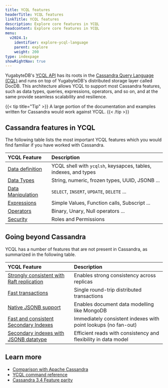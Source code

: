 ```yaml
---
title: YCQL features
headerTitle: YCQL features
linkTitle: YCQL features
description: Explore core features in YCQL
headcontent: Explore core features in YCQL
menu:
  v2024.1:
    identifier: explore-ycql-language
    parent: explore
    weight: 200
type: indexpage
showRightNav: true
---
```


YugabyteDB's [YCQL API](../../api/ycql/) has its roots in the [Cassandra Query Language (CQL)](http://cassandra.apache.org/doc/latest/cql/index.html) and runs on top of YugabyteDB's distributed storage layer called DocDB. This architecture allows YCQL to support most Cassandra features, such as data types, queries, expressions, operators, and so on, and at the same provide seamless scalability and resilience.

{{< tip title="Tip" >}}
A large portion of the documentation and examples written for Cassandra would work against YCQL.
{{< /tip >}}

## Cassandra features in YCQL

The following table lists the most important YCQL features which you would find familiar if you have worked with Cassandra.

| YCQL Feature | Description |
| :----------- | :---------- |
| [Data definition](../../api/ycql/#ddl-statements) | YCQL shell with `ycqlsh`, keysapces, tables, indexes, and types |
| [Data Types](../../api/ycql/#data-types) | String, numeric, frozen types, UUID, JSONB ... |
| [Data Manipulation](../../api/ycql/#dml-statements) | `SELECT`, `INSERT`, `UPDATE`, `DELETE` ... |
| [Expressions](../../api/ycql/#expressions) | Simple Values, Function calls, Subscript ... |
| [Operators](../../api/ycql/expr_ocall/)| Binary, Unary, Null operators ... |
| [Security](../../api/ycql/#ddl-security-statements) | Roles and Permissions |

## Going beyond Cassandra

YCQL has a number of features that are not present in Cassandra, as summarized in the following table.

| YCQL Feature | Description |
| :----------- | :---------- |
| [Strongly consistent with Raft replication](../../architecture/docdb-replication/replication/#raft-replication) | Enables strong consistency across replicas |
| [Fast transactions](../../architecture/transactions/distributed-txns/) | Single round-trip distributed transactions |
| [Native JSONB support](jsonb-ycql/)| Enables document data modelling like MongoDB |
| [Fast and consistent Secondary Indexes](indexes-constraints/secondary-indexes-ycql/) | Immediately consistent indexes with point lookups (no fan-out) |
| [Secondary indexes with JSONB datatype](indexes-constraints/secondary-indexes-with-jsonb-ycql/) | Efficient reads with consistency and flexibility in data model |

## Learn more

- [Comparison with Apache Cassandra](/preview/faq/comparisons/cassandra/)
- [YCQL command reference](../../api/ycql/)
- [Cassandra 3.4 Feature parity](cassandra-feature-support/)
